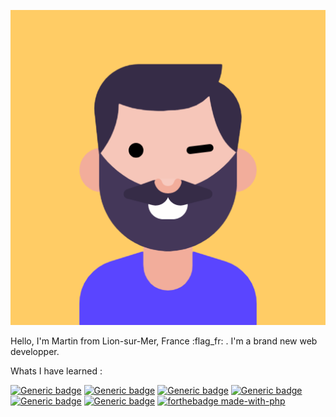 ![Cover](https://github.com/MartinFerret/MartinFerret/blob/main/avatar.png)

Hello, I'm Martin from Lion-sur-Mer, France :flag_fr: . I'm a brand new web developper.

Whats I have learned :

[![Generic badge](https://img.shields.io/badge/PHP-pink>.svg)](https://shields.io/)
[![Generic badge](https://img.shields.io/badge/HTML5-darkblue.svg)](https://shields.io/)
[![Generic badge](https://img.shields.io/badge/CSS3-darkred.svg)](https://shields.io/)
[![Generic badge](https://img.shields.io/badge/Javascript-yellow.svg)](https://shields.io/)
[![Generic badge](https://img.shields.io/badge/Git-darkgrey.svg)](https://shields.io/)
[![Generic badge](https://img.shields.io/badge/SQL-black.svg)](https://shields.io/)
[![forthebadge made-with-php](http://ForTheBadge.com/images/badges/made-with-php.svg)](https://www.python.org/)

